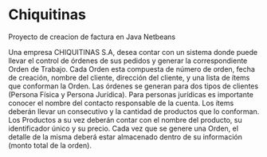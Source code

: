 # Chiquitinas
Proyecto de creacion de factura en Java Netbeans

Una empresa CHIQUITINAS S.A, desea contar con un sistema donde puede llevar el control de órdenes de sus pedidos y generar la correspondiente Orden de Trabajo.
Cada Orden esta compuesta de número de orden, fecha de creación, nombre del cliente, dirección del cliente, y una lista de ítems que conforman la Orden.
Las órdenes se generan para dos tipos de clientes (Persona Física y Persona Jurídica). Para personas jurídicas es importante conocer el nombre del contacto responsable de la cuenta.
Los ítems deberán llevar un consecutivo y la cantidad de productos que lo conforman. Los Productos a su vez deberán contar con el nombre del producto, su identificador único y su precio.
Cada vez que se genere una Orden, el detalle de la misma deberá estar almacenado dentro de su información (monto total de la orden).

